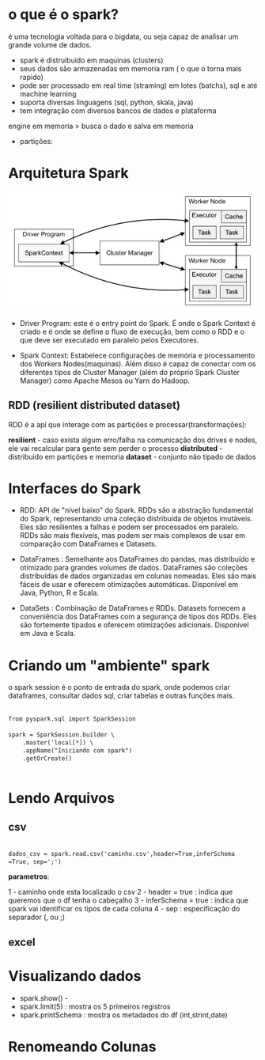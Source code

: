 
# o que é o spark?

é uma tecnologia voltada para o bigdata, ou seja capaz de analisar um grande volume de dados.

- spark é distruibuido em maquinas (clusters)
- seus dados são armazenadas em memoria ram ( o que o torna mais rapido)
- pode ser processado em real time (straming) em lotes (batchs), sql e até machine learning
- suporta diversas linguagens (sql, python, skala, java)
- tem integração com diversos bancos de dados e plataforma


engine em memoria > busca o dado e salva em memoria

- partições: 

# Arquitetura Spark


![cluster_spark](../img/cluster-spark.webp)

-  Driver Program: este é o entry point do Spark. É onde o Spark Context é criado e é onde se define o fluxo de execução, bem como o RDD e o que deve ser executado em paralelo pelos Executores.

- Spark Context: Estabelece configurações de memória e processamento dos Workers Nodes(maquinas). Além disso é capaz de conectar com os diferentes tipos de Cluster Manager (além do próprio Spark Cluster Manager) como Apache Mesos ou Yarn do Hadoop. 


## RDD (resilient distributed dataset)

RDD é a api que interage com as partições e processar(transformações):

**resilient** - caso exista algum erro/falha na comunicação dos drives e nodes, ele vai recalcular para gente sem perder o processo
**distributed** - distribuido em partições e memoria
**dataset** - conjunto não tipado de dados


# Interfaces do Spark

- RDD: API de "nível baixo" do Spark. RDDs são a abstração fundamental do Spark, representando uma coleção distribuída de objetos imutáveis. Eles são resilientes a falhas e podem ser processados em paralelo. RDDs são mais flexíveis, mas podem ser mais complexos de usar em comparação com DataFrames e Datasets.

- DataFrames : Semelhante aos DataFrames do pandas, mas distribuído e otimizado para grandes volumes de dados. DataFrames são coleções distribuídas de dados organizadas em colunas nomeadas. Eles são mais fáceis de usar e oferecem otimizações automáticas. Disponível em Java, Python, R e Scala.

- DataSets : Combinação de DataFrames e RDDs. Datasets fornecem a conveniência dos DataFrames com a segurança de tipos dos RDDs. Eles são fortemente tipados e oferecem otimizações adicionais. Disponível em Java e Scala.


# Criando um "ambiente" spark

o spark session é o ponto de entrada do spark, onde podemos criar dataframes, consultar dados sql, criar tabelas e outras funções mais.


```{python}

from pyspark.sql import SparkSession

spark = SparkSession.builder \
    .master('local[*]) \
    .appName("Iniciando com spark")
    .getOrCreate()


```

# Lendo Arquivos


## csv

```{python}

dados_csv = spark.read.csv('caminho.csv',header=True,inferSchema =True, sep=';')

```

**parametros**:

1 - caminho onde esta localizado o csv
2 - header = true : indica que queremos que o df tenha o cabeçalho
3 - inferSchema = true : indica que spark vai identificar os tipos de cada coluna
4 - sep : especificação do separador (, ou ;)

## excel



# Visualizando dados

- spark.show() - 
- spark.limit(5) : mostra os 5 primeiros registros
- spark.printSchema : mostra os metadados do df (int,strint,date)



# Renomeando Colunas

